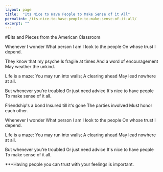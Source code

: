 ```yaml
---
layout: page
title:  "Its Nice to Have People to Make Sense of it All"
permalink: /its-nice-to-have-people-to-make-sense-of-it-all/
excerpt: ""
---
```


#Bits and Pieces from the American Classroom

Whenever I wonder
What person I am
I look to the people
On whose trust I depend.

They know that my psyche
Is fragile at times
And a word of encouragement
May weather the unkind.

Life is a maze:
You may run into walls;
A clearing ahead
May lead nowhere at all.

But whenever you're troubled
Or just need advice
It's nice to have people
To make sense of it all.

Friendship's a bond
Insured till it's gone
The parties involved
Must honor each other.

Whenever I wonder
What person I am
I look to the people
On whose trust I depend.

Life is a maze:
You may run into walls;
A clearing ahead
May lead nowhere at all.

But whenever you're troubled
Or just need advice
It's nice to have people
To make sense of it all.

***Having people you can trust with your feelings is important.

